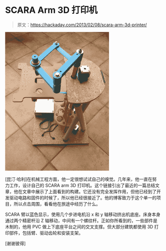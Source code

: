 # SCARA Arm 3D 打印机

> 原文：<https://hackaday.com/2013/02/08/scara-arm-3d-printer/>

![scara-3d-printer](img/57baeae31aea62da387d26eca60bdfe7.png)

[昆汀·哈利]在机械工程方面，他一定很想试试自己的嗅觉。几年来，他一直在努力工作，设计自己的 SCARA arm 3D 打印机。这个链接引出了最近的一篇总结文章，他在文章中展示了上面看到的构建。它还没有完全发挥作用，但他已经到了开发驱动电路和固件的时候了，所以他已经很接近了。他的博客致力于这个单一的项目，所以点击周围，看看他在旅途中经历了什么。

SCARA 臂以蓝色显示，使用几个步进电机沿 x 和 y 轴移动挤出机底座。床身本身通过两个精密杆沿 Z 轴移动，中间有一个螺纹杆。正如你所看到的，一些部件是木制的，他用 PVC 做上下底座平台之间的交叉支撑。但大部分建筑都使用 3D 打印部件，包括臂、驱动齿轮和安装支架。

[谢谢彼得]
